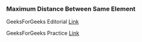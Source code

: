 ### Maximum Distance Between Same Element

GeeksForGeeks Editorial [Link](https://www.geeksforgeeks.org/maximum-distance-two-occurrences-element-array/)

GeeksForGeeks Practice [Link](https://practice.geeksforgeeks.org/problems/max-distance-between-same-elements/1/)